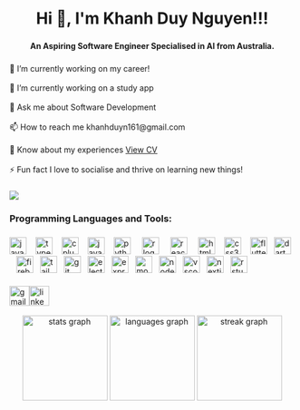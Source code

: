 <h1 align="center">Hi 👋, I'm Khanh Duy Nguyen!!!</h1>

###

<h4 align="center">An Aspiring Software Engineer Specialised in AI from Australia.</h4>

###

<p align="left">🔭 I’m currently working on my career!<br><br>🌱 I’m currently working on a study app <br><br>💬 Ask me about Software Development<br><br>📫 How to reach me khanhduyn161@gmail.com<br><br>📄 Know about my experiences <a href="https://drive.google.com/file/d/1KhBqjRtxfuFAE4E-Rtr6D3FFOeoXZwWs/view?usp=sharing" target="_blank" >View CV</a><br><br>⚡ Fun fact I love to socialise and thrive on learning new things!</p>

###

<div align="left">
  <img src="https://profile-counter.glitch.me/DuyNguyen16/count.svg?"  />
</div>

###

<h3 align="left">Programming Languages and Tools:</h3>

###

  <div align="left">
      <img
        src="https://cdn.simpleicons.org/javascript/F7DF1E"
        height="30"
        alt="javascript logo"
      />
      <img width="12" /><img
        src="https://cdn.jsdelivr.net/gh/devicons/devicon/icons/typescript/typescript-original.svg"
        height="30"
        alt="typescript logo"
      />
      <img width="12" /><img
        src="https://cdn.jsdelivr.net/gh/devicons/devicon/icons/cplusplus/cplusplus-original.svg"
        height="30"
        alt="cplusplus logo"
      />
      <img width="12" /><img
        src="https://cdn.jsdelivr.net/gh/devicons/devicon/icons/java/java-original.svg"
        height="30"
        alt="java logo"
      />
      <img width="12" /><img
        src="https://cdn.jsdelivr.net/gh/devicons/devicon/icons/python/python-original.svg"
        height="30"
        alt="python logo"
      />
      <img width="12" />
      <img
        src="https://cdn.jsdelivr.net/gh/devicons/devicon/icons/r/r-original.svg"
        height="30"
        alt="r logo"
      />
      <img width="12" />
      <img
        src="https://cdn.jsdelivr.net/gh/devicons/devicon/icons/react/react-original.svg"
        height="30"
        alt="react logo"
      />
      <img width="12" />
      <img
        src="https://cdn.jsdelivr.net/gh/devicons/devicon/icons/html5/html5-original.svg"
        height="30"
        alt="html5 logo"
      />
      <img width="12" /><img
        src="https://cdn.jsdelivr.net/gh/devicons/devicon/icons/css3/css3-original.svg"
        height="30"
        alt="css3 logo"
      />
      <img width="12" /><img
        src="https://cdn.jsdelivr.net/gh/devicons/devicon/icons/flutter/flutter-original.svg"
        height="30"
        alt="flutter logo"
      /><img width="12" /><img
        src="https://cdn.jsdelivr.net/gh/devicons/devicon/icons/dart/dart-original.svg"
        height="30"
        alt="dart logo"
      /><img width="12" /><img
        src="https://cdn.jsdelivr.net/gh/devicons/devicon/icons/firebase/firebase-plain.svg"
        height="30"
        alt="firebase logo"
      /><img width="12" /><img
        src="https://cdn.simpleicons.org/tailwindcss/06B6D4"
        height="30"
        alt="tailwindcss logo"
      /><img width="12" /><img
        src="https://cdn.jsdelivr.net/gh/devicons/devicon/icons/git/git-original.svg"
        height="30"
        alt="git logo"
      /><img width="12" /><img
        src="https://cdn.jsdelivr.net/gh/devicons/devicon/icons/electron/electron-original.svg"
        height="30"
        alt="electron logo"
      /><img width="12" /><img
        src="https://skillicons.dev/icons?i=express"
        height="30"
        alt="express logo"
      /><img width="12" /><img
        src="https://cdn.jsdelivr.net/gh/devicons/devicon/icons/mongodb/mongodb-original.svg"
        height="30"
        alt="mongodb logo"
      /><img width="12" /><img
        src="https://cdn.jsdelivr.net/gh/devicons/devicon/icons/nodejs/nodejs-original.svg"
        height="30"
        alt="nodejs logo"
      /><img width="12" /><img
        src="https://cdn.jsdelivr.net/gh/devicons/devicon/icons/vscode/vscode-original.svg"
        height="30"
        alt="vscode logo"
      /><img width="12" /><img
        src="https://skillicons.dev/icons?i=nextjs"
        height="30"
        alt="nextjs logo"
      /><img width="12" /><img
        src="https://cdn.jsdelivr.net/gh/devicons/devicon/icons/rstudio/rstudio-original.svg"
        height="30"
        alt="rstudio logo"
      />
    </div>
    <h3 align="left"></h3>
    <div align="left">
      <a
        href="https://mail.google.com/mail/u/0/#inbox?compose=new"
        target="_blank"
        ><img
          src="https://img.shields.io/static/v1?message=Gmail&logo=gmail&label=&color=D14836&logoColor=white&labelColor=&style=for-the-badge"
          height="35"
          alt="gmail logo" /></a
      ><a href="https://www.linkedin.com/in/khanh-duy-nguyen/" target="_blank"
        ><img
          src="https://img.shields.io/static/v1?message=LinkedIn&logo=linkedin&label=&color=0077B5&logoColor=white&labelColor=&style=for-the-badge"
          height="35"
          alt="linkedin logo"
      /></a>
    </div>
    <br clear="both" />
<div align="center">
  <img src="https://github-readme-stats.vercel.app/api?username=DuyNguyen16&hide_title=false&hide_rank=false&show_icons=true&include_all_commits=true&count_private=true&disable_animations=false&theme=dracula&locale=en&hide_border=false&order=1" height="150" alt="stats graph"  />
  <img src="https://github-readme-stats.vercel.app/api/top-langs?username=DuyNguyen16&locale=en&hide_title=false&layout=compact&card_width=320&langs_count=6&theme=dracula&hide_border=false&order=2" height="150" alt="languages graph"  />
  <img src="https://streak-stats.demolab.com?user=DuyNguyen16&locale=en&mode=daily&theme=dracula&hide_border=false&border_radius=5&order=3" height="150" alt="streak graph"  />
</div>

###

###
